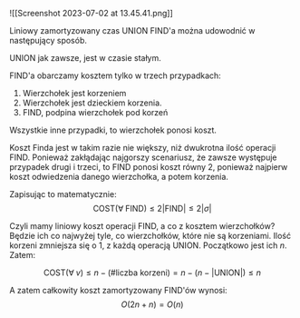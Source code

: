 ![[Screenshot 2023-07-02 at 13.45.41.png]]

Liniowy zamortyzowany czas UNION FIND'a można udowodnić w następujący sposób.

UNION jak zawsze, jest w czasie stałym.

FIND'a obarczamy kosztem tylko w trzech przypadkach:

1. Wierzchołek jest korzeniem
2. Wierzchołek jest dzieckiem korzenia.
3. FIND, podpina wierzchołek pod korzeń

Wszystkie inne przypadki, to wierzchołek ponosi koszt.

Koszt Finda jest w takim razie nie większy, niż dwukrotna ilość operacji FIND. Ponieważ zakłądając najgorszy scenariusz, że zawsze występuje przypadek drugi i trzeci, to FIND ponosi koszt równy $2$, ponieważ najpierw koszt odwiedzenia danego wierzchołka, a potem korzenia.

Zapisując to matematycznie:
$$
\text{COST}(\forall\; \text{FIND}) \le 2|\text{FIND}| \le 2|\sigma|
$$

Czyli mamy liniowy koszt operacji FIND, a co z kosztem wierzchołków?
Będzie ich co najwyżej tyle, co wierzchołków, które nie są korzeniami. Ilość korzeni zmniejsza się o $1$, z każdą operacją UNION. Początkowo jest ich $n$. Zatem:

$$
\text{COST}(\forall\; v) \le n - (\#\text{liczba korzeni}) = n - (n-|\text{UNION}|) \le n
$$

A zatem całkowity koszt zamortyzowany FIND'ów wynosi:
$$
O(2n+n)=O(n)
$$